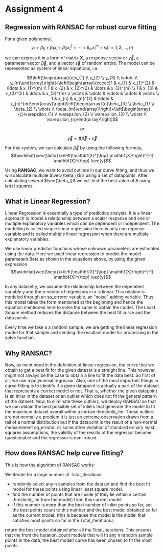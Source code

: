 # Assignment 4

## Regression with RANSAC for robust curve fitting

For a given polynomial, 
$$y_{i}=\beta_{0}+\beta_{1} x_{i}+\beta_{2} x_{i}^{2}+\cdots+\beta_{m} x_{i}^{m}+\varepsilon_{i}(i=1,2, \ldots, n)$$

we can express it in a form of matrix $\mathbf{X}$, a response vector or $\vec{y}$, a parameter vector $\vec{\beta}$, and a vector $\vec{\varepsilon}$ of random errors. The model can be represented as system of linear equations, i.e.



$$\left[\begin{array}{c}y_{1} \\ y_{2} \\ y_{3} \\ \vdots \\ y_{n}\end{array}\right]=\left[\begin{array}{ccccc}1 & x_{1} & x_{1}^{2} & \ldots & x_{1}^{m} \\ 1 & x_{2} & x_{2}^{2} & \ldots & x_{2}^{m} \\ 1 & x_{3} & x_{3}^{2} & \ldots & x_{3}^{m} \\ \vdots & \vdots & \vdots & \ddots & \vdots \\ 1 & x_{n} & x_{n}^{2} & \ldots & x_{n}^{m}\end{array}\right]\left[\begin{array}{c}\beta_{0} \\ \beta_{1} \\ \beta_{2} \\ \vdots \\ \beta_{m}\end{array}\right]+\left[\begin{array}{c}\varepsilon_{1} \\ \varepsilon_{2} \\ \varepsilon_{3} \\ \vdots \\ \varepsilon_{n}\end{array}\right]$$

$$or$$

$$\vec{y}=\mathbf{X} \vec{\beta}+\vec{\varepsilon}$$

For this system, we can calculate $\vec{\beta}$ by using the following formula,
$$\widehat{\vec{\beta}}=\left(\mathbf{X}^{\top} \mathbf{X}\right)^{-1} \mathbf{X}^{\top} \vec{y}$$

Using **RANSAC**, we want to avoid outliers in our curve fitting, and thus we will calculate multiple $\vec{\beta_i}$ s using a set of datapoints. After calculating several $\vec{\beta_i}$ we will find the best value of ${\beta}$ using _least squares_.

## What is Linear Regression?

Linear Regression is essentially a type of predictive analysis. It is a linear approach to model a relationship between a scalar response and one or multiple explanatory variables which can be dependent or independent. The modelling is called simple linear regression there is only one reponse variable and is called multiple linear regression when there are multiple explanatory variables.

We use linear predictor functions whose unknown parameters are estimated using the data. Here we used linear regression to predict the model parameters Beta as shown in the equations above, by using the given expression $$\widehat{\vec{\beta}}=\left(\mathbf{X}^{\top} \mathbf{X}\right)^{-1} \mathbf{X}^{\top} \vec{y}$$

In any dataset y, we assume the relationship between the dependent variable y and the p-vector of regressors in x is linear. This relation is modeled through an sq_erroror variable, an "noise" adding variable. Thus this model takes the form mentioned at the beginning and hence the equation mentioned here to solve the same to obtain the model. The Least Square method reduces the distance between the best fit curve and the data points.

Every time we take a a random sample, we are getting the linear regression model for that sample and sending the resultant model for processing in the solve function.

## Why RANSAC?

Now, as mentinoed in the definition of linear regression, the curve that we obtain to get a best fit for the given dataset is a straight line. This however, might not always be the case to obtain a line to fit the data best. So first of all, we use a polynomial regressor. Also, one of the most important things in curve fitting is to identify if a given datapoint is actually a part of the dataset that represents a correct model or not. That is, whether the given datapoint is an inlier in the dataset or an outlier which does not fit the general pattern of the dataset. Now, to eliminate these outliers, we deploy RANSAC so that we can obtain the best possible set of inliers that generate the model to fit the maximum dataset overall within a certain threshold_lim. These outliers are not normally a problem it is just an extreme observation drawn from a tail of a normal distribution but if the datapoint is the result of a non-normal measurement sq_erroror, or some other violation of standard orinary least squares assumptions, the validity of the results of the regressor become questionable and the regressor is non-robust.

## How does RANSAC help curve fitting?

This is how the algorithm of RANSAC works:

We iterate for a large number of Total_iterations: 
  * randomly select any n samples from the dataset and find the best fit model for these points using linear least square model.
  * find the number of points that are inside (if they lie within a certain threshold_lim from the model) from this current model. 
  * if this number is more than the best number of inlier points so far, set the best points count to this number and the best model obtained so far as the current model. (this is because this model is the model that satisfies most points so far in the Total_iterations.)

return the best model obtained after all the Total_iterations. This ensures that the from the Iteration_count models that will fit any n random sample points in the data, the best model/ curve has been chosen to fit the most points.

